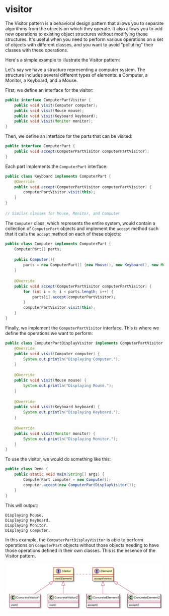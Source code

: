# visitor

The Visitor pattern is a behavioral design pattern that allows you to separate algorithms from the objects on which they operate. It also allows you to add new operations to existing object structures without modifying those structures. It's useful when you need to perform various operations on a set of objects with different classes, and you want to avoid "polluting" their classes with these operations.

Here's a simple example to illustrate the Visitor pattern:

Let's say we have a structure representing a computer system. The structure includes several different types of elements: a Computer, a Monitor, a Keyboard, and a Mouse.

First, we define an interface for the visitor:

```java
public interface ComputerPartVisitor {
    public void visit(Computer computer);
    public void visit(Mouse mouse);
    public void visit(Keyboard keyboard);
    public void visit(Monitor monitor);
}
```

Then, we define an interface for the parts that can be visited:

```java
public interface ComputerPart {
    public void accept(ComputerPartVisitor computerPartVisitor);
}
```

Each part implements the `ComputerPart` interface:

```java
public class Keyboard implements ComputerPart {
    @Override
    public void accept(ComputerPartVisitor computerPartVisitor) {
        computerPartVisitor.visit(this);
    }
}

// Similar classes for Mouse, Monitor, and Computer
```

The `Computer` class, which represents the entire system, would contain a collection of `ComputerPart` objects and implement the `accept` method such that it calls the `accept` method on each of these objects:

```java
public class Computer implements ComputerPart {
    ComputerPart[] parts;

    public Computer(){
        parts = new ComputerPart[] {new Mouse(), new Keyboard(), new Monitor()}; 
    } 

    @Override
    public void accept(ComputerPartVisitor computerPartVisitor) {
        for (int i = 0; i < parts.length; i++) {
            parts[i].accept(computerPartVisitor);
        }
        computerPartVisitor.visit(this);
    }
}
```

Finally, we implement the `ComputerPartVisitor` interface. This is where we define the operations we want to perform:

```java
public class ComputerPartDisplayVisitor implements ComputerPartVisitor {
    @Override
    public void visit(Computer computer) {
        System.out.println("Displaying Computer.");
    }

    @Override
    public void visit(Mouse mouse) {
        System.out.println("Displaying Mouse.");
    }

    @Override
    public void visit(Keyboard keyboard) {
        System.out.println("Displaying Keyboard.");
    }

    @Override
    public void visit(Monitor monitor) {
        System.out.println("Displaying Monitor.");
    }
}
```

To use the visitor, we would do something like this:

```java
public class Demo {
    public static void main(String[] args) {
        ComputerPart computer = new Computer();
        computer.accept(new ComputerPartDisplayVisitor());
    }
}
```

This will output:

```
Displaying Mouse.
Displaying Keyboard.
Displaying Monitor.
Displaying Computer.
```

In this example, the `ComputerPartDisplayVisitor` is able to perform operations on `ComputerPart` objects without those objects needing to have those operations defined in their own classes. This is the essence of the Visitor pattern.

![image-20230518135307936](assets/image-20230518135307936.png)